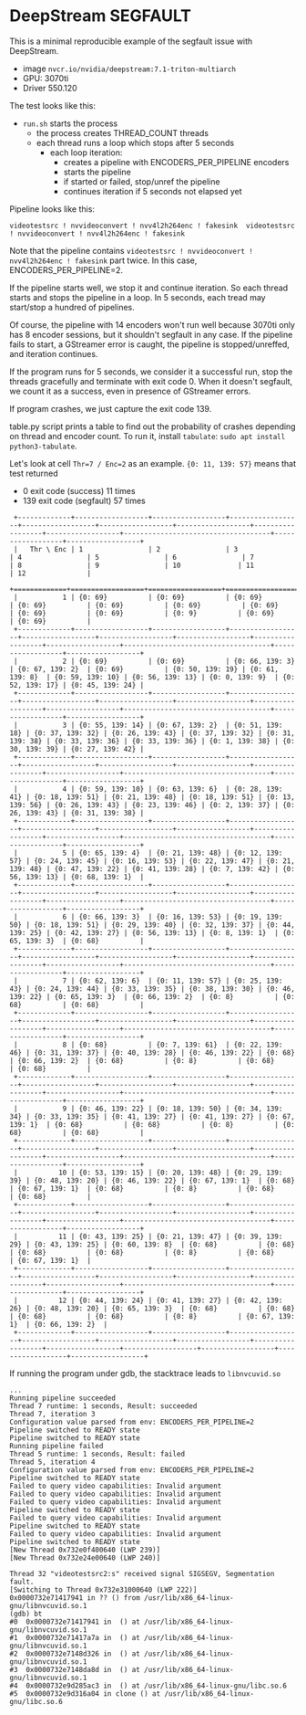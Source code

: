 # DeepStream SEGFAULT

This is a minimal reproducible example of the segfault issue with DeepStream.

- image `nvcr.io/nvidia/deepstream:7.1-triton-multiarch`
- GPU: 3070ti
- Driver 550.120

The test looks like this:
- `run.sh` starts the process
    - the process creates THREAD_COUNT threads
    - each thread runs a loop which stops after 5 seconds
        - each loop iteration:
            - creates a pipeline with ENCODERS_PER_PIPELINE encoders
            - starts the pipeline
            - if started or failed, stop/unref the pipeline
            - continues iteration if 5 seconds not elapsed yet

Pipeline looks like this:

```
videotestsrc ! nvvideoconvert ! nvv4l2h264enc ! fakesink  videotestsrc ! nvvideoconvert ! nvv4l2h264enc ! fakesink
```

Note that the pipeline contains `videotestsrc ! nvvideoconvert ! nvv4l2h264enc ! fakesink` part twice. In this case, ENCODERS_PER_PIPELINE=2.

If the pipeline starts well, we stop it and continue iteration.
So each thread starts and stops the pipeline in a loop.
In 5 seconds, each tread may start/stop a hundred of pipelines.

Of course, the pipeline with 14 encoders won't run well because 3070ti only has 8 encoder sessions, but it shouldn't segfault in any case.
If the pipeline fails to start, a GStreamer error is caught, the pipeline is stopped/unreffed, and iteration continues.

If the program runs for 5 seconds, we consider it a successful run, stop the threads gracefully and terminate with exit code 0.
When it doesn't segfault, we count it as a success, even in presence of GStreamer errors.

If program crashes, we just capture the exit code 139.

table.py script prints a table to find out the probability of crashes depending on thread and encoder count. To run it, install `tabulate`: `sudo apt install python3-tabulate`.

Let's look at cell `Thr=7 / Enc=2` as an example. `{0: 11, 139: 57}` means that test returned
  - 0 exit code (success) 11 times
  - 139 exit code (segfault) 57 times

```
 +-------------+------------------+------------------+------------------+------------------+------------------+------------------+------------------+------------------+------------------------------------+------------------+------------------+
 |   Thr \ Enc | 1                | 2                | 3                | 4                | 5                | 6                | 7                | 8                | 9                | 10              | 11               | 12               |
 +=============+==================+==================+==================+==================+==================+==================+==================+==================+====================================+==================+==================+
 |           1 | {0: 69}          | {0: 69}          | {0: 69}          | {0: 69}          | {0: 69}          | {0: 69}          | {0: 69}          | {0: 69}          | {0: 69}          | {0: 9}          | {0: 69}          | {0: 69}          |
 +-------------+------------------+------------------+------------------+------------------+------------------+------------------+------------------+------------------+------------------------------------+------------------+------------------+
 |           2 | {0: 69}          | {0: 69}          | {0: 66, 139: 3}  | {0: 67, 139: 2}  | {0: 69}          | {0: 50, 139: 19} | {0: 61, 139: 8}  | {0: 59, 139: 10} | {0: 56, 139: 13} | {0: 0, 139: 9}  | {0: 52, 139: 17} | {0: 45, 139: 24} |
 +-------------+------------------+------------------+------------------+------------------+------------------+------------------+------------------+------------------+------------------------------------+------------------+------------------+
 |           3 | {0: 55, 139: 14} | {0: 67, 139: 2}  | {0: 51, 139: 18} | {0: 37, 139: 32} | {0: 26, 139: 43} | {0: 37, 139: 32} | {0: 31, 139: 38} | {0: 33, 139: 36} | {0: 33, 139: 36} | {0: 1, 139: 38} | {0: 30, 139: 39} | {0: 27, 139: 42} |
 +-------------+------------------+------------------+------------------+------------------+------------------+------------------+------------------+------------------+------------------------------------+------------------+------------------+
 |           4 | {0: 59, 139: 10} | {0: 63, 139: 6}  | {0: 28, 139: 41} | {0: 18, 139: 51} | {0: 21, 139: 48} | {0: 18, 139: 51} | {0: 13, 139: 56} | {0: 26, 139: 43} | {0: 23, 139: 46} | {0: 2, 139: 37} | {0: 26, 139: 43} | {0: 31, 139: 38} |
 +-------------+------------------+------------------+------------------+------------------+------------------+------------------+------------------+------------------+------------------------------------+------------------+------------------+
 |           5 | {0: 65, 139: 4}  | {0: 21, 139: 48} | {0: 12, 139: 57} | {0: 24, 139: 45} | {0: 16, 139: 53} | {0: 22, 139: 47} | {0: 21, 139: 48} | {0: 47, 139: 22} | {0: 41, 139: 28} | {0: 7, 139: 42} | {0: 56, 139: 13} | {0: 68, 139: 1}  |
 +-------------+------------------+------------------+------------------+------------------+------------------+------------------+------------------+------------------+------------------------------------+------------------+------------------+
 |           6 | {0: 66, 139: 3}  | {0: 16, 139: 53} | {0: 19, 139: 50} | {0: 18, 139: 51} | {0: 29, 139: 40} | {0: 32, 139: 37} | {0: 44, 139: 25} | {0: 42, 139: 27} | {0: 56, 139: 13} | {0: 8, 139: 1}  | {0: 65, 139: 3}  | {0: 68}          |
 +-------------+------------------+------------------+------------------+------------------+------------------+------------------+------------------+------------------+------------------------------------+------------------+------------------+
 |           7 | {0: 62, 139: 6}  | {0: 11, 139: 57} | {0: 25, 139: 43} | {0: 24, 139: 44} | {0: 33, 139: 35} | {0: 38, 139: 30} | {0: 46, 139: 22} | {0: 65, 139: 3}  | {0: 66, 139: 2}  | {0: 8}          | {0: 68}          | {0: 68}          |
 +-------------+------------------+------------------+------------------+------------------+------------------+------------------+------------------+------------------+------------------------------------+------------------+------------------+
 |           8 | {0: 68}          | {0: 7, 139: 61}  | {0: 22, 139: 46} | {0: 31, 139: 37} | {0: 40, 139: 28} | {0: 46, 139: 22} | {0: 68}          | {0: 66, 139: 2}  | {0: 68}          | {0: 8}          | {0: 68}          | {0: 68}          |
 +-------------+------------------+------------------+------------------+------------------+------------------+------------------+------------------+------------------+------------------------------------+------------------+------------------+
 |           9 | {0: 46, 139: 22} | {0: 18, 139: 50} | {0: 34, 139: 34} | {0: 33, 139: 35} | {0: 41, 139: 27} | {0: 41, 139: 27} | {0: 67, 139: 1}  | {0: 68}          | {0: 68}          | {0: 8}          | {0: 68}          | {0: 68}          |
 +-------------+------------------+------------------+------------------+------------------+------------------+------------------+------------------+------------------+------------------------------------+------------------+------------------+
 |          10 | {0: 53, 139: 15} | {0: 20, 139: 48} | {0: 29, 139: 39} | {0: 48, 139: 20} | {0: 46, 139: 22} | {0: 67, 139: 1}  | {0: 68}          | {0: 67, 139: 1}  | {0: 68}          | {0: 8}          | {0: 68}          | {0: 68}          |
 +-------------+------------------+------------------+------------------+------------------+------------------+------------------+------------------+------------------+------------------------------------+------------------+------------------+
 |          11 | {0: 43, 139: 25} | {0: 21, 139: 47} | {0: 39, 139: 29} | {0: 43, 139: 25} | {0: 60, 139: 8}  | {0: 68}          | {0: 68}          | {0: 68}          | {0: 68}          | {0: 8}          | {0: 68}          | {0: 67, 139: 1}  |
 +-------------+------------------+------------------+------------------+------------------+------------------+------------------+------------------+------------------+------------------------------------+------------------+------------------+
 |          12 | {0: 44, 139: 24} | {0: 41, 139: 27} | {0: 42, 139: 26} | {0: 48, 139: 20} | {0: 65, 139: 3}  | {0: 68}          | {0: 68}          | {0: 68}          | {0: 68}          | {0: 8}          | {0: 67, 139: 1}  | {0: 66, 139: 2}  |
 +-------------+------------------+------------------+------------------+------------------+------------------+------------------+------------------+------------------+------------------+------------------+------------------+------------------+
```

If running the program under gdb, the stacktrace leads to `libnvcuvid.so`

```
...
Running pipeline succeeded
Thread 7 runtime: 1 seconds, Result: succeeded
Thread 7, iteration 3
Configuration value parsed from env: ENCODERS_PER_PIPELINE=2
Pipeline switched to READY state
Pipeline switched to READY state
Running pipeline failed
Thread 5 runtime: 1 seconds, Result: failed
Thread 5, iteration 4
Configuration value parsed from env: ENCODERS_PER_PIPELINE=2
Pipeline switched to READY state
Failed to query video capabilities: Invalid argument
Failed to query video capabilities: Invalid argument
Failed to query video capabilities: Invalid argument
Pipeline switched to READY state
Failed to query video capabilities: Invalid argument
Pipeline switched to READY state
Failed to query video capabilities: Invalid argument
Pipeline switched to READY state
[New Thread 0x732e0f400640 (LWP 239)]
[New Thread 0x732e24e00640 (LWP 240)]

Thread 32 "videotestsrc2:s" received signal SIGSEGV, Segmentation fault.
[Switching to Thread 0x732e31000640 (LWP 222)]
0x0000732e71417941 in ?? () from /usr/lib/x86_64-linux-gnu/libnvcuvid.so.1
(gdb) bt
#0  0x0000732e71417941 in  () at /usr/lib/x86_64-linux-gnu/libnvcuvid.so.1
#1  0x0000732e71417a7a in  () at /usr/lib/x86_64-linux-gnu/libnvcuvid.so.1
#2  0x0000732e7148d326 in  () at /usr/lib/x86_64-linux-gnu/libnvcuvid.so.1
#3  0x0000732e7148da8d in  () at /usr/lib/x86_64-linux-gnu/libnvcuvid.so.1
#4  0x0000732e9d285ac3 in  () at /usr/lib/x86_64-linux-gnu/libc.so.6
#5  0x0000732e9d316a04 in clone () at /usr/lib/x86_64-linux-gnu/libc.so.6
```
